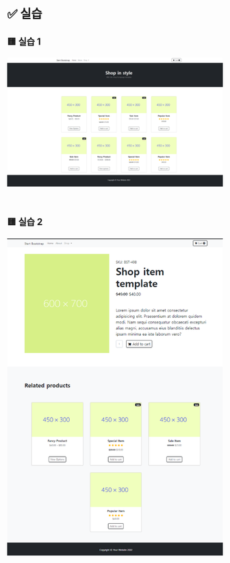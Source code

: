 # ✅ 실습

## 🟨 실습 1

![image-20220908234826942](README.assets/image-20220908234826942.png)

<br>

## 🟨 실습 2

![image-20220908234900608](README.assets/image-20220908234900608.png)